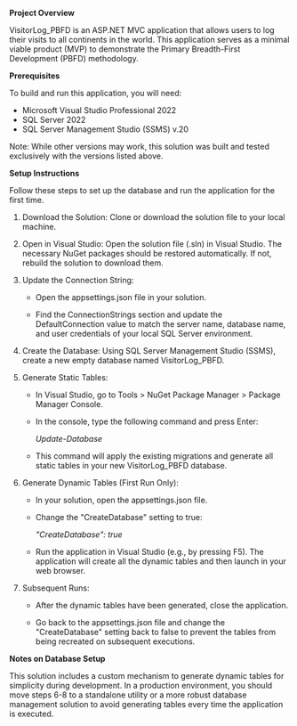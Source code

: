 **Project Overview**

VisitorLog_PBFD is an ASP.NET MVC application that allows users to log their visits to all continents in the world. This application serves as a minimal viable product (MVP) to demonstrate the Primary Breadth-First Development (PBFD) methodology.

**Prerequisites**

To build and run this application, you will need:
* Microsoft Visual Studio Professional 2022
* SQL Server 2022
* SQL Server Management Studio (SSMS) v.20

Note: While other versions may work, this solution was built and tested exclusively with the versions listed above.

**Setup Instructions**

Follow these steps to set up the database and run the application for the first time.

1. Download the Solution: Clone or download the solution file to your local machine.

2. Open in Visual Studio: Open the solution file (.sln) in Visual Studio. The necessary NuGet packages should be restored automatically. If not, rebuild the solution to download them.

3. Update the Connection String:

    * Open the appsettings.json file in your solution.

    * Find the ConnectionStrings section and update the DefaultConnection value to match the server name, database name, and user credentials of your local SQL Server environment.

4. Create the Database: Using SQL Server Management Studio (SSMS), create a new empty database named VisitorLog_PBFD.

5. Generate Static Tables:

    * In Visual Studio, go to Tools > NuGet Package Manager > Package Manager Console.

    * In the console, type the following command and press Enter:

      *Update-Database*

    * This command will apply the existing migrations and generate all static tables in your new VisitorLog_PBFD database.

6. Generate Dynamic Tables (First Run Only):

    * In your solution, open the appsettings.json file.

    * Change the "CreateDatabase" setting to true:

      *"CreateDatabase": true*

    * Run the application in Visual Studio (e.g., by pressing F5). The application will create all the dynamic tables and then launch in your web browser.

7. Subsequent Runs:

    * After the dynamic tables have been generated, close the application.

    * Go back to the appsettings.json file and change the "CreateDatabase" setting back to false to prevent the tables from being recreated on subsequent executions.
  
**Notes on Database Setup**

This solution includes a custom mechanism to generate dynamic tables for simplicity during development. In a production environment, you should move steps 6-8 to a standalone utility or a more robust database management solution to avoid generating tables every time the application is executed.
